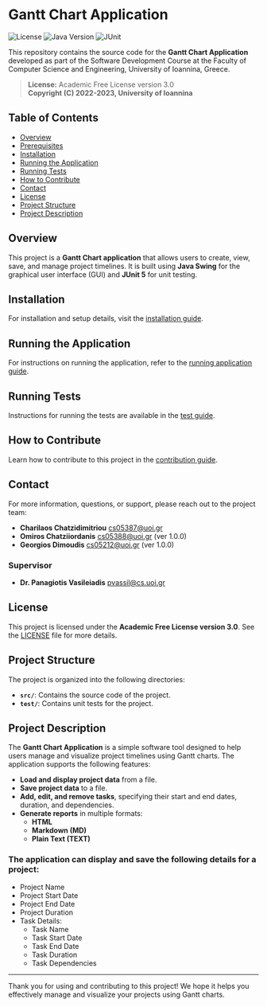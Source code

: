 # Gantt Chart Application

![License](https://img.shields.io/badge/license-Academic%20Free%20License%203.0-blue)
![Java Version](https://img.shields.io/badge/java-17-orange)
![JUnit](https://img.shields.io/badge/JUnit-5-brightgreen)

This repository contains the source code for the **Gantt Chart Application** developed as part of the Software Development Course at the Faculty of Computer Science and Engineering, University of Ioannina, Greece.

> **License:** Academic Free License version 3.0  
> **Copyright (C) 2022-2023, University of Ioannina**

## Table of Contents

- [Overview](#overview)
- [Prerequisites](#prerequisites)
- [Installation](#installation)
- [Running the Application](#running-the-application)
- [Running Tests](#running-tests)
- [How to Contribute](#how-to-contribute)
- [Contact](#contact)
- [License](#license)
- [Project Structure](#project-structure)
- [Project Description](#project-description)

## Overview

This project is a **Gantt Chart application** that allows users to create, view, save, and manage project timelines. It is built using **Java Swing** for the graphical user interface (GUI) and **JUnit 5** for unit testing.

## Installation

For installation and setup details, visit the [installation guide](INSTALLATION.md).

## Running the Application

For instructions on running the application, refer to the [running application guide](RUNNING.md).

## Running Tests

Instructions for running the tests are available in the [test guide](RUNNING_TESTS.md).

## How to Contribute

Learn how to contribute to this project in the [contribution guide](CONTRIBUTING.md).

## Contact

For more information, questions, or support, please reach out to the project team:

- **Charilaos Chatzidimitriou** [cs05387@uoi.gr](mailto:cs05387@uoi.gr)
- **Omiros Chatziiordanis** [cs05388@uoi.gr](mailto:cs05388@uoi.gr) (ver 1.0.0)
- **Georgios Dimoudis** [cs05212@uoi.gr](mailto:cs05212@uoi.gr) (ver 1.0.0)

### Supervisor

- **Dr. Panagiotis Vasileiadis** [pvassil@cs.uoi.gr](mailto:pvassil@cs.uoi.gr)

## License

This project is licensed under the **Academic Free License version 3.0**. See the [LICENSE](LICENSE) file for more details.

## Project Structure

The project is organized into the following directories:

- **`src/`**: Contains the source code of the project.
- **`test/`**: Contains unit tests for the project.

## Project Description

The **Gantt Chart Application** is a simple software tool designed to help users manage and visualize project timelines using Gantt charts. The application supports the following features:

- **Load and display project data** from a file.
- **Save project data** to a file.
- **Add, edit, and remove tasks**, specifying their start and end dates, duration, and dependencies.
- **Generate reports** in multiple formats:
  - **HTML**
  - **Markdown (MD)**
  - **Plain Text (TEXT)**

### The application can display and save the following details for a project:

- Project Name
- Project Start Date
- Project End Date
- Project Duration
- Task Details:
  - Task Name
  - Task Start Date
  - Task End Date
  - Task Duration
  - Task Dependencies

---
Thank you for using and contributing to this project! We hope it helps you effectively manage and visualize your projects using Gantt charts.
